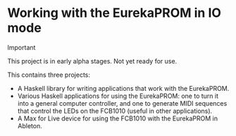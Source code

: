 # Working with the EurekaPROM in IO mode

> [!IMPORTANT]
> This project is in early alpha stages. Not yet ready for use.

This contains three projects:

* A Haskell library for writing applications that work with the EurekaPROM.
* Various Haskell applications for using the EurekaPROM: one to turn it into
  a general computer controller, and one to generate MIDI sequences that
  control the LEDs on the FCB1010 (useful in other applications).
* A Max for Live device for using the FCB1010 with the EurekaPROM in Ableton.
